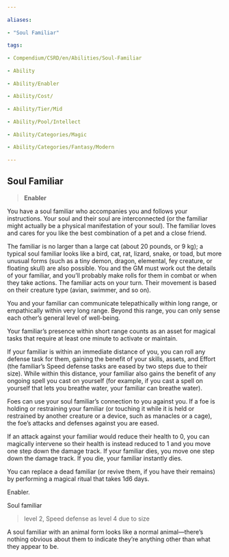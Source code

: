 ```yaml
---
  
aliases:
  
- "Soul Familiar"
  
tags:
  
- Compendium/CSRD/en/Abilities/Soul-Familiar
  
- Ability
  
- Ability/Enabler
  
- Ability/Cost/
  
- Ability/Tier/Mid
  
- Ability/Pool/Intellect
  
- Ability/Categories/Magic
  
- Ability/Categories/Fantasy/Modern
  
---
```

  

  
  
  
## Soul Familiar
  
>**Enabler**  
  

  
You have a soul familiar who accompanies you and follows your instructions. Your soul and their soul are interconnected (or the familiar might actually be a physical manifestation of your soul). The familiar loves and cares for you like the best combination of a pet and a close friend. 
  

  
The familiar is no larger than a large cat (about 20 pounds, or 9 kg); a typical soul familiar looks like a bird, cat, rat, lizard, snake, or toad, but more unusual forms (such as a tiny demon, dragon, elemental, fey creature, or floating skull) are also possible. You and the GM must work out the details of your familiar, and you’ll probably make rolls for them in combat or when they take actions. The familiar acts on your turn. Their movement is based on their creature type (avian, swimmer, and so on).
  
You and your familiar can communicate telepathically within long range, or empathically within very long range. Beyond this range, you can only sense each other’s general level of well-being. 
  

  
Your familiar’s presence within short range counts as an asset for magical tasks that require at least one minute to activate or maintain. 
  

  
If your familiar is within an immediate distance of you, you can roll any defense task for them, gaining the benefit of your skills, assets, and Effort (the familiar’s Speed defense tasks are eased by two steps due to their size). While within this distance, your familiar also gains the benefit of any ongoing spell you cast on yourself (for example, if you cast a spell on yourself that lets you breathe water, your familiar can breathe water). 
  

  
Foes can use your soul familiar’s connection to you against you. If a foe is holding or restraining your familiar (or touching it while it is held or restrained by another creature or a device, such as manacles or a cage), the foe’s attacks and defenses against you are eased. 
  
If an attack against your familiar would reduce their health to 0, you can magically intervene so their health is instead reduced to 1 and you move one step down the damage track. If your familiar dies, you move one step down the damage track. If you die, your familiar instantly dies. 
  

  
You can replace a dead familiar (or revive them, if you have their remains) by performing a magical ritual that takes 1d6 days. 
  
Enabler.
  

  
Soul familiar
  
>level 2, Speed defense as level 4 due to size
  
A soul familiar with an animal form looks like a normal animal—there’s nothing obvious about them to indicate they’re anything other than what they appear to be.
  

  

